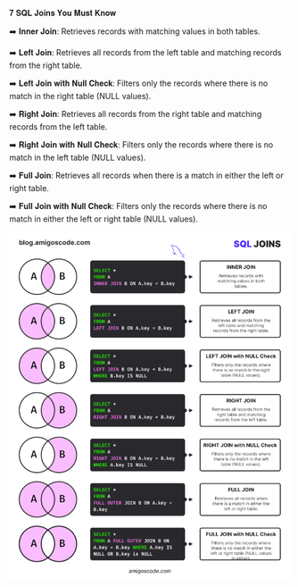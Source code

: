 𝟕 𝐒𝐐𝐋 𝐉𝐨𝐢𝐧𝐬 𝐘𝐨𝐮 𝐌𝐮𝐬𝐭 𝐊𝐧𝐨𝐰

➡️ 𝐈𝐧𝐧𝐞𝐫 𝐉𝐨𝐢𝐧: Retrieves records with matching values in both tables.

➡️ 𝐋𝐞𝐟𝐭 𝐉𝐨𝐢𝐧: Retrieves all records from the left table and matching records from the right table.

➡️ 𝐋𝐞𝐟𝐭 𝐉𝐨𝐢𝐧 𝐰𝐢𝐭𝐡 𝐍𝐮𝐥𝐥 𝐂𝐡𝐞𝐜𝐤: Filters only the records where there is no match in the right table (NULL values).

➡️ 𝐑𝐢𝐠𝐡𝐭 𝐉𝐨𝐢𝐧: Retrieves all records from the right table and matching records from the left table.

➡️ 𝐑𝐢𝐠𝐡𝐭 𝐉𝐨𝐢𝐧 𝐰𝐢𝐭𝐡 𝐍𝐮𝐥𝐥 𝐂𝐡𝐞𝐜𝐤: Filters only the records where there is no match in the left table (NULL values).

➡️ 𝐅𝐮𝐥𝐥 𝐉𝐨𝐢𝐧: Retrieves all records when there is a match in either the left or right table.

➡️ 𝐅𝐮𝐥𝐥 𝐉𝐨𝐢𝐧 𝐰𝐢𝐭𝐡 𝐍𝐮𝐥𝐥 𝐂𝐡𝐞𝐜𝐤: Filters only the records where there is no match in either the left or right table (NULL values).


![alt text](image.png)

